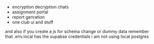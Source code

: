 - encryption decryption chats
- assignment portal
- report genration
- one club ui and stuff

and also if you create a js for schema change or dummy data remember that .env.local has the supabse credentials i am not using local postgres